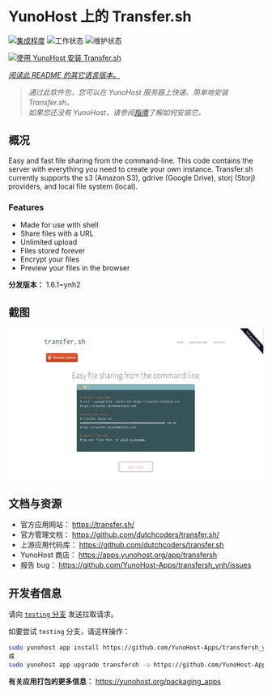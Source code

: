 <!--
注意：此 README 由 <https://github.com/YunoHost/apps/tree/master/tools/readme_generator> 自动生成
请勿手动编辑。
-->

# YunoHost 上的 Transfer.sh

[![集成程度](https://dash.yunohost.org/integration/transfersh.svg)](https://ci-apps.yunohost.org/ci/apps/transfersh/) ![工作状态](https://ci-apps.yunohost.org/ci/badges/transfersh.status.svg) ![维护状态](https://ci-apps.yunohost.org/ci/badges/transfersh.maintain.svg)

[![使用 YunoHost 安装 Transfer.sh](https://install-app.yunohost.org/install-with-yunohost.svg)](https://install-app.yunohost.org/?app=transfersh)

*[阅读此 README 的其它语言版本。](./ALL_README.md)*

> *通过此软件包，您可以在 YunoHost 服务器上快速、简单地安装 Transfer.sh。*  
> *如果您还没有 YunoHost，请参阅[指南](https://yunohost.org/install)了解如何安装它。*

## 概况

Easy and fast file sharing from the command-line. This code contains the server with everything you need to create your own instance.
Transfer.sh currently supports the s3 (Amazon S3), gdrive (Google Drive), storj (Storj) providers, and local file system (local).

### Features

- Made for use with shell
- Share files with a URL
- Unlimited upload
- Files stored forever
- Encrypt your files
- Preview your files in the browser


**分发版本：** 1.6.1~ynh2

## 截图

![Transfer.sh 的截图](./doc/screenshots/transfer.sh-about.jpg)

## 文档与资源

- 官方应用网站： <https://transfer.sh/>
- 官方管理文档： <https://github.com/dutchcoders/transfer.sh/>
- 上游应用代码库： <https://github.com/dutchcoders/transfer.sh>
- YunoHost 商店： <https://apps.yunohost.org/app/transfersh>
- 报告 bug： <https://github.com/YunoHost-Apps/transfersh_ynh/issues>

## 开发者信息

请向 [`testing` 分支](https://github.com/YunoHost-Apps/transfersh_ynh/tree/testing) 发送拉取请求。

如要尝试 `testing` 分支，请这样操作：

```bash
sudo yunohost app install https://github.com/YunoHost-Apps/transfersh_ynh/tree/testing --debug
或
sudo yunohost app upgrade transfersh -u https://github.com/YunoHost-Apps/transfersh_ynh/tree/testing --debug
```

**有关应用打包的更多信息：** <https://yunohost.org/packaging_apps>
